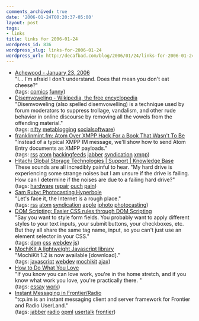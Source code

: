 ```yaml
---
comments_archived: true
date: '2006-01-24T00:20:37-05:00'
layout: post
tags:
- links
title: links for 2006-01-24
wordpress_id: 836
wordpress_slug: links-for-2006-01-24
wordpress_url: http://decafbad.com/blog/2006/01/24/links-for-2006-01-24
---
```

<ul class="delicious">
	<li>
		<div class="delicious-link"><a href="http://www.achewood.com/index.php?date=01232006">Achewood - January 23, 2006</a></div>
		<div class="delicious-extended">"I... I'm afraid I don't understand.  Does that mean you don't eat cheese?"</div>
		<div class="delicious-tags">(tags: <a href="http://del.icio.us/deusx/comics">comics</a> <a href="http://del.icio.us/deusx/funny">funny</a>)</div>
	</li>
	<li>
		<div class="delicious-link"><a href="http://en.wikipedia.org/wiki/Disemvowelling">Disemvoweling - Wikipedia, the free encyclopedia</a></div>
		<div class="delicious-extended">"Disemvoweling (also spelled disemvowelling) is a technique used by forum moderators to suppress trollage, vandalism, and other rude behavior in online discourse by removing all the vowels from the offending material."</div>
		<div class="delicious-tags">(tags: <a href="http://del.icio.us/deusx/nifty">nifty</a> <a href="http://del.icio.us/deusx/metablogging">metablogging</a> <a href="http://del.icio.us/deusx/socialsoftware">socialsoftware</a>)</div>
	</li>
	<li>
		<div class="delicious-link"><a href="http://www.franklinmint.fm/blog/archives/000603.html">franklinmint.fm: Atom Over XMPP Hack For a Book That Wasn't To Be</a></div>
		<div class="delicious-extended">"Instead of a typical XMPP IM message, we'll show how to send Atom Entry documents as XMPP payloads."</div>
		<div class="delicious-tags">(tags: <a href="http://del.icio.us/deusx/rss">rss</a> <a href="http://del.icio.us/deusx/atom">atom</a> <a href="http://del.icio.us/deusx/hackingfeeds">hackingfeeds</a> <a href="http://del.icio.us/deusx/jabber">jabber</a> <a href="http://del.icio.us/deusx/syndication">syndication</a> <a href="http://del.icio.us/deusx/xmpp">xmpp</a>)</div>
	</li>
	<li>
		<div class="delicious-link"><a href="http://www.hitachigst.com/hddt/knowtree.nsf/cffe836ed7c12018862565b000530c74/4b1a62a50f405d0d86256756006e340c?OpenDocument">Hitachi Global Storage Technologies | Support | Knowledge Base</a></div>
		<div class="delicious-extended">These sounds are all incredibly painful to hear.  "My hard drive is experiencing some strange noises but I am unsure if the drive is failing. How can I determine if the noises are due to a failing hard drive?"</div>
		<div class="delicious-tags">(tags: <a href="http://del.icio.us/deusx/hardware">hardware</a> <a href="http://del.icio.us/deusx/repair">repair</a> <a href="http://del.icio.us/deusx/ouch">ouch</a> <a href="http://del.icio.us/deusx/pain">pain</a>)</div>
	</li>
	<li>
		<div class="delicious-link"><a href="http://www.intertwingly.net/blog/2006/01/18/Photocasting-Hyperbole">Sam Ruby: Photocasting Hyperbole</a></div>
		<div class="delicious-extended">"Let's face it, the Internet is a rough place."</div>
		<div class="delicious-tags">(tags: <a href="http://del.icio.us/deusx/rss">rss</a> <a href="http://del.icio.us/deusx/atom">atom</a> <a href="http://del.icio.us/deusx/syndication">syndication</a> <a href="http://del.icio.us/deusx/apple">apple</a> <a href="http://del.icio.us/deusx/iphoto">iphoto</a> <a href="http://del.icio.us/deusx/photocasting">photocasting</a>)</div>
	</li>
	<li>
		<div class="delicious-link"><a href="http://domscripting.com/blog/display/38">DOM Scripting: Easier CSS rules through DOM Scripting</a></div>
		<div class="delicious-extended">"Say you want to style form fields. You probably want to apply different styles to your text inputs, your submit buttons, your checkboxes, etc. But they all share the same tag name, input, so you can't just use an element selector in your CSS."</div>
		<div class="delicious-tags">(tags: <a href="http://del.icio.us/deusx/dom">dom</a> <a href="http://del.icio.us/deusx/css">css</a> <a href="http://del.icio.us/deusx/webdev">webdev</a> <a href="http://del.icio.us/deusx/js">js</a>)</div>
	</li>
	<li>
		<div class="delicious-link"><a href="http://mochikit.com/ann/MochiKit-1.2.html">MochiKit  A lightweight Javascript library</a></div>
		<div class="delicious-extended">"MochiKit 1.2 is now available [download]."</div>
		<div class="delicious-tags">(tags: <a href="http://del.icio.us/deusx/javascript">javascript</a> <a href="http://del.icio.us/deusx/webdev">webdev</a> <a href="http://del.icio.us/deusx/mochikit">mochikit</a> <a href="http://del.icio.us/deusx/ajax">ajax</a>)</div>
	</li>
	<li>
		<div class="delicious-link"><a href="http://www.paulgraham.com/love.html">How to Do What You Love</a></div>
		<div class="delicious-extended">"If you know you can love work, you're in the home stretch, and if you know what work you love, you're practically there.
"</div>
		<div class="delicious-tags">(tags: <a href="http://del.icio.us/deusx/essay">essay</a> <a href="http://del.icio.us/deusx/work">work</a>)</div>
	</li>
	<li>
		<div class="delicious-link"><a href="http://frontier.userland.com/tcpIm">Instant Messaging in Frontier/Radio</a></div>
		<div class="delicious-extended">"tcp.im is an instant messaging client and server framework for Frontier and Radio UserLand."</div>
		<div class="delicious-tags">(tags: <a href="http://del.icio.us/deusx/jabber">jabber</a> <a href="http://del.icio.us/deusx/radio">radio</a> <a href="http://del.icio.us/deusx/opml">opml</a> <a href="http://del.icio.us/deusx/usertalk">usertalk</a> <a href="http://del.icio.us/deusx/frontier">frontier</a>)</div>
	</li>
</ul>
